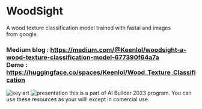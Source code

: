 # **WoodSight**
A wood texture classification model trained with fastai and images from google.
### **Medium blog : https://medium.com/@Keenlol/woodsight-a-wood-texture-classification-model-677390f64a7a** <br>**Demo : https://huggingface.co/spaces/Keenlol/Wood_Texture_Classification**
![key art](https://github.com/Keenlol/WoodSight/blob/d339adbd07e4b51c526885b98596fc994db627b2/bg.png)
![presentation](https://github.com/Keenlol/WoodSight/blob/fb16228ee3d575cf8c03e7eeea1974a9f9ac0e64/Slide1.PNG)
this is a part of AI Builder 2023 program.
You can use these resources as your will! except in comercial use.
